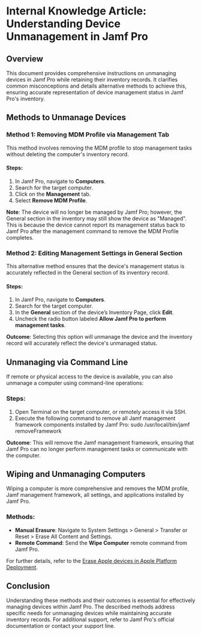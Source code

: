 # Internal Knowledge Article: Understanding Device Unmanagement in Jamf Pro

## Overview

This document provides comprehensive instructions on unmanaging devices in Jamf Pro while retaining their inventory records. It clarifies common misconceptions and details alternative methods to achieve this, ensuring accurate representation of device management status in Jamf Pro's inventory.

## Methods to Unmanage Devices

### Method 1: Removing MDM Profile via Management Tab

This method involves removing the MDM profile to stop management tasks without deleting the computer's inventory record.

#### Steps:
1. In Jamf Pro, navigate to **Computers**.
2. Search for the target computer.
3. Click on the **Management** tab.
4. Select **Remove MDM Profile**.

**Note**: The device will no longer be managed by Jamf Pro; however, the General section in the inventory may still show the device as "Managed". This is because the device cannot report its management status back to Jamf Pro after the management command to remove the MDM Profile completes.

### Method 2: Editing Management Settings in General Section

This alternative method ensures that the device's management status is accurately reflected in the General section of its inventory record.

#### Steps:
1. In Jamf Pro, navigate to **Computers**.
2. Search for the target computer.
3. In the **General** section of the device’s Inventory Page, click **Edit**.
4. Uncheck the radio button labeled **Allow Jamf Pro to perform management tasks**.

**Outcome**: Selecting this option will unmanage the device and the inventory record will accurately reflect the device's unmanaged status.

## Unmanaging via Command Line

If remote or physical access to the device is available, you can also unmanage a computer using command-line operations:

### Steps:
1. Open Terminal on the target computer, or remotely access it via SSH.
2. Execute the following command to remove all Jamf management framework components installed by Jamf Pro:
sudo /usr/local/bin/jamf removeFramework

**Outcome**: This will remove the Jamf management framework, ensuring that Jamf Pro can no longer perform management tasks or communicate with the computer.

## Wiping and Unmanaging Computers

Wiping a computer is more comprehensive and removes the MDM profile, Jamf management framework, all settings, and applications installed by Jamf Pro.

### Methods:
- **Manual Erasure**: Navigate to System Settings > General > Transfer or Reset > Erase All Content and Settings.
- **Remote Command**: Send the **Wipe Computer** remote command from Jamf Pro.

For further details, refer to the [Erase Apple devices in Apple Platform Deployment](https://learn.jamf.com/en-US/bundle/jamf-pro-documentation-11.7.0/page/Unmanaging_Computers.html).

## Conclusion

Understanding these methods and their outcomes is essential for effectively managing devices within Jamf Pro. The described methods address specific needs for unmanaging devices while maintaining accurate inventory records. For additional support, refer to Jamf Pro's official documentation or contact your support line.
